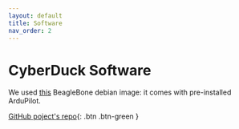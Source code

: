 ```yaml
---
layout: default
title: Software
nav_order: 2
---
```


# CyberDuck Software



 

We used [this](http://debian.beagleboard.org/images/bone-debian-9.4-lxqt-armhf-2018-06-17-4gb.img.xz) BeagleBone debian image: it comes with pre-installed ArduPilot.

[GitHub poject's repo](https://github.com/CyberDuckProject/CyberDuck){: .btn .btn-green }

<!---[GitHub poject's repo](https://github.com/adamsoltan/CyberDuck){: .btn .btn-green }--->




